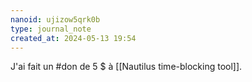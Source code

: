 ```yaml
---
nanoid: ujizow5qrk0b
type: journal_note
created_at: 2024-05-13 19:54
---
```

J'ai fait un #don de 5 $ à [[Nautilus time-blocking tool]].
